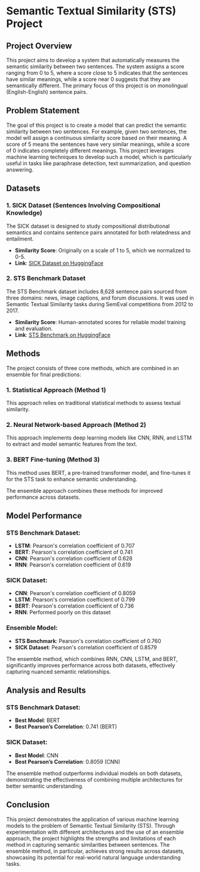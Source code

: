 # Semantic Textual Similarity (STS) Project

## Project Overview

This project aims to develop a system that automatically measures the semantic similarity between two sentences. The system assigns a score ranging from 0 to 5, where a score close to 5 indicates that the sentences have similar meanings, while a score near 0 suggests that they are semantically different. The primary focus of this project is on monolingual (English-English) sentence pairs.

## Problem Statement

The goal of this project is to create a model that can predict the semantic similarity between two sentences. For example, given two sentences, the model will assign a continuous similarity score based on their meaning. A score of 5 means the sentences have very similar meanings, while a score of 0 indicates completely different meanings. This project leverages machine learning techniques to develop such a model, which is particularly useful in tasks like paraphrase detection, text summarization, and question answering.

## Datasets

### 1. **SICK Dataset (Sentences Involving Compositional Knowledge)**  
The SICK dataset is designed to study compositional distributional semantics and contains sentence pairs annotated for both relatedness and entailment.  
- **Similarity Score**: Originally on a scale of 1 to 5, which we normalized to 0-5.  
- **Link**: [SICK Dataset on HuggingFace](https://huggingface.co/datasets/sick)

### 2. **STS Benchmark Dataset**  
The STS Benchmark dataset includes 8,628 sentence pairs sourced from three domains: news, image captions, and forum discussions. It was used in Semantic Textual Similarity tasks during SemEval competitions from 2012 to 2017.  
- **Similarity Score**: Human-annotated scores for reliable model training and evaluation.  
- **Link**: [STS Benchmark on HuggingFace](https://huggingface.co/datasets/mteb/stsbenchmark-sts)

## Methods

The project consists of three core methods, which are combined in an ensemble for final predictions:

### 1. **Statistical Approach** (Method 1)  
This approach relies on traditional statistical methods to assess textual similarity.

### 2. **Neural Network-based Approach** (Method 2)  
This approach implements deep learning models like CNN, RNN, and LSTM to extract and model semantic features from the text.

### 3. **BERT Fine-tuning** (Method 3)  
This method uses BERT, a pre-trained transformer model, and fine-tunes it for the STS task to enhance semantic understanding.

The ensemble approach combines these methods for improved performance across datasets.

## Model Performance

### STS Benchmark Dataset:
- **LSTM**: Pearson's correlation coefficient of 0.707
- **BERT**: Pearson's correlation coefficient of 0.741
- **CNN**: Pearson's correlation coefficient of 0.628
- **RNN**: Pearson's correlation coefficient of 0.619

### SICK Dataset:
- **CNN**: Pearson's correlation coefficient of 0.8059
- **LSTM**: Pearson's correlation coefficient of 0.799
- **BERT**: Pearson's correlation coefficient of 0.736
- **RNN**: Performed poorly on this dataset

### Ensemble Model:
- **STS Benchmark**: Pearson's correlation coefficient of 0.760
- **SICK Dataset**: Pearson's correlation coefficient of 0.8579

The ensemble method, which combines RNN, CNN, LSTM, and BERT, significantly improves performance across both datasets, effectively capturing nuanced semantic relationships.

## Analysis and Results

### STS Benchmark Dataset:
- **Best Model**: BERT
- **Best Pearson’s Correlation**: 0.741 (BERT)

### SICK Dataset:
- **Best Model**: CNN
- **Best Pearson’s Correlation**: 0.8059 (CNN)

The ensemble method outperforms individual models on both datasets, demonstrating the effectiveness of combining multiple architectures for better semantic understanding.

## Conclusion

This project demonstrates the application of various machine learning models to the problem of Semantic Textual Similarity (STS). Through experimentation with different architectures and the use of an ensemble approach, the project highlights the strengths and limitations of each method in capturing semantic similarities between sentences. The ensemble method, in particular, achieves strong results across datasets, showcasing its potential for real-world natural language understanding tasks.
 
